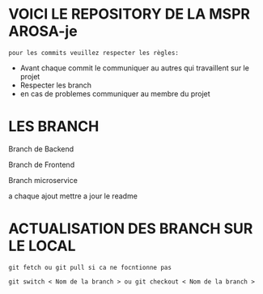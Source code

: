 # VOICI LE REPOSITORY DE LA MSPR AROSA-je

    pour les commits veuillez respecter les règles: 

-   Avant chaque commit le communiquer au autres qui travaillent sur le projet 
-   Respecter les branch 
-   en cas de problemes communiquer au membre du projet

# LES BRANCH    

Branch de Backend

Branch de Frontend

Branch microservice 

a chaque ajout mettre a jour le readme

# ACTUALISATION DES BRANCH SUR LE LOCAL

    git fetch ou git pull si ca ne focntionne pas 

    git switch < Nom de la branch > ou git checkout < Nom de la branch >